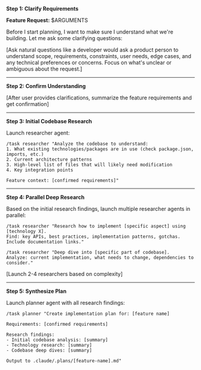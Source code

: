 **Step 1: Clarify Requirements**

**Feature Request:** $ARGUMENTS

Before I start planning, I want to make sure I understand what we're building. Let me ask some clarifying questions:

[Ask natural questions like a developer would ask a product person to understand scope, requirements, constraints, user needs, edge cases, and any technical preferences or concerns. Focus on what's unclear or ambiguous about the request.]

---

**Step 2: Confirm Understanding**

[After user provides clarifications, summarize the feature requirements and get confirmation]

---

**Step 3: Initial Codebase Research**

Launch researcher agent:
```
/task researcher "Analyze the codebase to understand:
1. What existing technologies/packages are in use (check package.json, imports, etc.)
2. Current architecture patterns
3. High-level list of files that will likely need modification
4. Key integration points

Feature context: [confirmed requirements]"
```

---

**Step 4: Parallel Deep Research**

Based on the initial research findings, launch multiple researcher agents in parallel:

```
/task researcher "Research how to implement [specific aspect] using [technology X].
Find: key APIs, best practices, implementation patterns, gotchas.
Include documentation links."
```

```
/task researcher "Deep dive into [specific part of codebase].
Analyze: current implementation, what needs to change, dependencies to consider."
```

[Launch 2-4 researchers based on complexity]

---

**Step 5: Synthesize Plan**

Launch planner agent with all research findings:
```
/task planner "Create implementation plan for: [feature name]

Requirements: [confirmed requirements]

Research findings:
- Initial codebase analysis: [summary]
- Technology research: [summary]
- Codebase deep dives: [summary]

Output to .claude/.plans/[feature-name].md"
```
